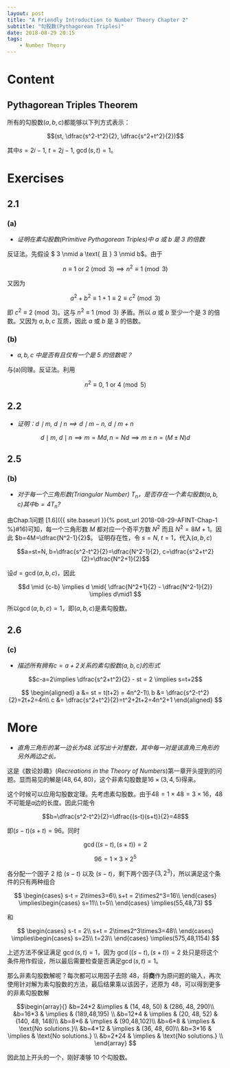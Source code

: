 ```yaml
---
layout: post
title: "A Friendly Introduction to Number Theory Chapter 2"
subtitle: "勾股数(Pythagorean Triples)"
date: 2018-08-29 20:15
tags:
    - Number Theory
---
```


# Content

## Pythagorean Triples Theorem

所有的勾股数$(a,b,c)$都能够以下列方式表示：

$$(st, \dfrac{s^2-t^2}{2}, \dfrac{s^2+t^2}{2})$$

其中$s=2i-1\text{, }t=2j-1\text{, }\gcd{(s,t)}=1$。

# Exercises
## 2.1 
### (a)
- *证明在素勾股数(Primitive Pythagorean Triples)中 $a$ 或 $b$ 是 $3$ 的倍数*

反证法。先假设 $ 3 \nmid a \text{ 且 } 3 \nmid b$。由于 

$$ n\equiv 1 \text{ or } 2 \pmod 3 \implies n^2 \equiv 1 \pmod 3$$ 

又因为 

$$a^2+b^2 \equiv 1+1\equiv 2 \equiv c^2 \pmod 3$$ 

即 $c^2\equiv 2 \pmod 3$。这与 $n^2 \equiv 1 \pmod 3$ 矛盾。所以 $a$ 或 $b$ 至少一个是 $3$ 的倍数。又因为 $a,b,c$ 互质，因此 $a$ 或 $b$ 是 $3$ 的倍数。

### (b)
- *$a, b, c$ 中是否有且仅有一个是 5 的倍数呢？*

与(a)同理。反证法。利用 

$$n^2\equiv 0 \text{, } 1 \text{ or } 4 \pmod 5$$

## 2.2
- *证明：${d\mid m \text{, } d\mid n} \implies {d\mid{m-n} \text{, } d\mid{m+n}}$*

$${d\mid m \text{, } d\mid n} \implies {m=Md, n=Nd} \implies {m \pm n = (M\pm N)d}$$

## 2.5
### (b)
- *对于每一个三角形数(Triangular Number) $T_n$，是否存在一个素勾股数$(a,b,c)$其中$b=4T_n$?*

由Chap.1问题 [1.6]({{ site.baseurl }}{% post_url 2018-08-29-AFINT-Chap-1 %}#16)可知，每一个三角形数 $M$ 都对应一个奇平方数 $N^2$ 而且 $N^2=8M+1$。因此 $b=4M=\dfrac{N^2-1}{2}$。
证明存在性，令 $s=N\text{, }t=1$，代入$(a,b,c)$

$$a=st=N, b=\dfrac{s^2-t^2}{2}=\dfrac{N^2-1}{2}, c=\dfrac{s^2+t^2}{2}=\dfrac{N^2+1}{2}$$

设$d=\gcd{(a,b,c)}$，因此

$$d \mid {c-b} \implies d \mid{ \dfrac{N^2+1}{2} - \dfrac{N^2-1}{2}} \implies d\mid1 $$

所以$\gcd{(a,b,c)}=1$，即$(a,b,c)$是素勾股数。

## 2.6 
### (c)
- *描述所有拥有$c=a+2$关系的素勾股数$(a,b,c)$的形式*

$$c-a=2\implies \dfrac{s^2+t^2}{2} - st = 2 \implies s=t+2$$

$$
\begin{aligned}
    a &= st = t(t+2) = 4n^2-1\\
    b &= \dfrac{s^2-t^2}{2}=2t+2=4n\\
    c &= \dfrac{s^2+t^2}{2}=t^2+2t+2=4n^2+1
\end{aligned}
$$

# More

- *直角三角形的某一边长为$48$.试写出十对整数，其中每一对是该直角三角形的另外两边之长。*

这是《数论妙趣》(*Recreations in the Theory of Numbers*)第一章开头提到的问题。显而易见的解是$(48,64,80)$，这个非素勾股数是$16\times(3,4,5)$得来。

这个时候可以应用勾股数定理。先考虑素勾股数。由于$48=1\times48=3\times16$，$48$ 不可能是$a$边的长度。因此只能令

$$b=\dfrac{s^2-t^2}{2}=\dfrac{(s-t)(s+t)}{2}=48$$

即$(s-t)(s+t)=96$。同时 

$$\gcd{((s-t),(s+t))=2}$$

$$96=1\times3\times2^5$$

各分配一个因子 $2$ 给 $(s-t)$ 以及 $(s-t)$，剩下两个因子$\{3, 2^3\}$，所以满足这个条件的只有两种组合

$$
\begin{cases}
    s-t = 2\times3=6\\
    s+t = 2\times2^3=16\\
\end{cases}
\implies\begin{cases}
    s=11\\
    t=5\\
\end{cases}
\implies(55,48,73)
$$

和

$$
\begin{cases}
    s-t = 2\\
    s+t = 2\times2^3\times3=48\\
\end{cases}
\implies\begin{cases}
    s=25\\
    t=23\\
\end{cases}
\implies(575,48,1154)
$$

上述方法不保证满足 $\gcd{(s,t)}=1$，因为 $\gcd{((s-t),(s+t))=2}$ 处只是将这个条件用作假设，所以最后需要检查是否满足$\gcd{(s,t)}=1$。

那么非素勾股数解呢？每次都可以用因子去除 $48$，将**商**作为原问题的输入，再次使用针对解为素勾股数的方法，最后结果乘以该因子，还原为 $48$，可以得到更多的非素勾股数解

$$\begin{array}{}
    &b=24*2 &\implies & (14, 48, 50) & (286, 48, 290)\\
    &b=16*3 & \implies & (189,48,195) \\
    &b=12*4 & \implies & (20, 48, 52) & (140, 48, 148)\\
    &b=8*6 & \implies & (90,48,102)\\
    &b=6*8 & \implies & \text{No solutions.}\\
    &b=4*12 & \implies & (36, 48, 60)\\
    &b=3*16 & \implies & \text{No solutions.} \\
    &b=2*24 & \implies & \text{No solutions.} \\
\end{array}
$$

因此加上开头的一个，刚好凑够 $10$ 个勾股数。